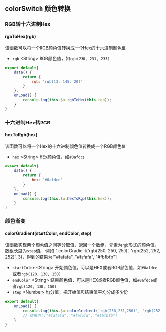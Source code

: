 ## colorSwitch 颜色转换

### RGB转十六进制Hex

#### rgbToHex(rgb)

该函数可以将一个RGB颜色值转换成一个Hex的十六进制颜色值

- `rgb` <String\> RGB颜色值，如`rgb(230, 231, 233)`

```js
export default{
	data() {
		return {
			rgb: 'rgb(13, 145, 20)'
		}
	},
	onLoad() {
		console.log(this.$u.rgbToHex(this.rgb));
	}
}
```


### 十六进制Hex转RGB

#### hexToRgb(hex)

该函数可以将一个Hex的十六进制颜色值转换成一个RGB颜色值

- `hex` <String\> HEx颜色值，如`#0afdce`

```js
export default{
	data() {
		return {
			hex: '#0afdce'
		}
	},
	onLoad() {
		console.log(this.$u.hexToRgb(this.hex));
	}
}
```


### 颜色渐变

#### colorGradient(startColor, endColor, step)

该函数实现两个颜色值之间等分取值，返回一个数组，元素为`rgb`形式的颜色值，数组长度为`step`值。 
例如：colorGradient('rgb(250, 250, 250)', 'rgb(252, 252, 252)', 3)，得到的结果为["#fafafa", "#fafafa", "#fbfbfb"]

- `startColor` <String\> 开始颜色值，可以是HEX或者RGB颜色值，如`#0afdce`或者`rgb(120, 130, 150)`
- `endColor` <String\> 结束颜色值，可以是HEX或者RGB颜色值，如`#0afdce`或者`rgb(120, 130, 150)`
- `step` <Number\> 均分值，把开始值和结束值平均分成多少份

```js
export default{
	onLoad() {
		console.log(this.$u.colorGradient('rgb(250,250,250)', 'rgb(252,252,252)', 3));
		// 结果为：["#fafafa", "#fafafa", "#fbfbfb"]
	}
}
```

